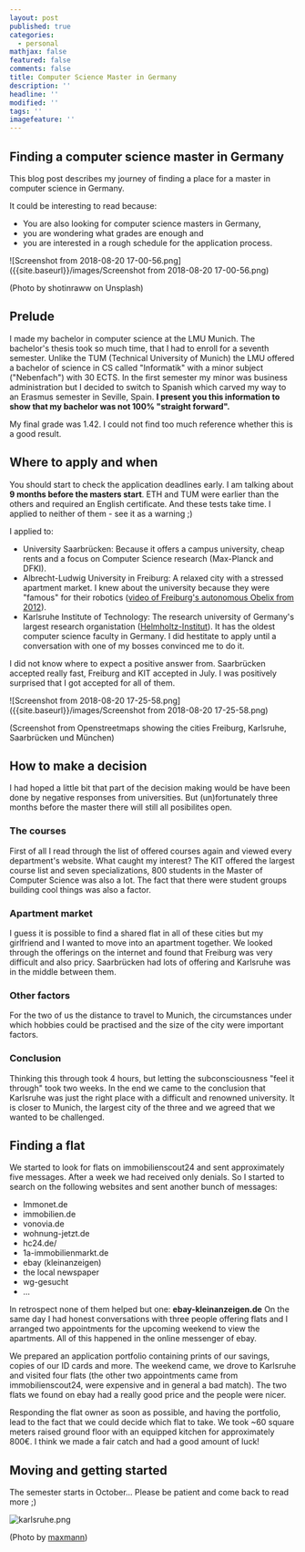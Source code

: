 ```yaml
---
layout: post
published: true
categories:
  - personal
mathjax: false
featured: false
comments: false
title: Computer Science Master in Germany
description: ''
headline: ''
modified: ''
tags: ''
imagefeature: ''
---
```

## Finding a computer science master in Germany

This blog post describes my journey of finding a place for a master in computer science in Germany.

It could be interesting to read because:

- You are also looking for computer science masters in Germany,
- you are wondering what grades are enough and
- you are interested in a rough schedule for the application process.

![Screenshot from 2018-08-20 17-00-56.png]({{site.baseurl}}/images/Screenshot from 2018-08-20 17-00-56.png)

(Photo by shotinraww on Unsplash)

## Prelude

I made my bachelor in computer science at the LMU Munich. The bachelor's thesis took so much time, that I had to enroll for a seventh semester. Unlike the TUM (Technical University of Munich) the LMU offered a bachelor of science in CS called "Informatik" with a minor subject ("Nebenfach") with 30 ECTS. In the first semester my minor was business administration but I decided to switch to Spanish which carved my way to an Erasmus semester in Seville, Spain. **I present you this information to show that my bachelor was not 100% "straight forward".**

My final grade was 1.42. I could not find too much reference whether this is a good result.  

## Where to apply and when

You should start to check the application deadlines early. I am talking about **9 months before the masters start**. ETH and TUM were earlier than the others and required an English certificate. And these tests take time. I applied to neither of them - see it as a warning ;)

I applied to:

- University Saarbrücken: Because it offers a campus university, cheap rents and a focus on Computer Science research (Max-Planck and DFKI).
- Albrecht-Ludwig University in Freiburg: A relaxed city with a stressed apartment market. I knew about the university because they were "famous" for their robotics ([video of Freiburg's autonomous Obelix from 2012](https://www.youtube.com/watch?v=nNBXABFJUqs)).
- Karlsruhe Institute of Technology: The research university of Germany's largest research organistation ([Helmholtz-Institut](https://www.helmholtz.de/en/)). It has the oldest computer science faculty in Germany. I did hestitate to apply until a conversation with one of my bosses convinced me to do it.

I did not know where to expect a positive answer from. Saarbrücken accepted really fast, Freiburg and KIT accepted in July. I was positively surprised that I got accepted for all of them.

![Screenshot from 2018-08-20 17-25-58.png]({{site.baseurl}}/images/Screenshot from 2018-08-20 17-25-58.png)

(Screenshot from Openstreetmaps showing the cities Freiburg, Karlsruhe, Saarbrücken und München)

## How to make a decision

I had hoped a little bit that part of the decision making would be have been done by negative responses from universities. But (un)fortunately three months before the master there will still all posibilites open.

### The courses

First of all I read through the list of offered courses again and viewed every department's website. What caught my interest? The KIT offered the largest course list and seven specializations, 800 students in the Master of Computer Science was also a lot. The fact that there were student groups building cool things was also a factor.

### Apartment market

I guess it is possible to find a shared flat in all of these cities but my girlfriend and I wanted to move into an apartment together. We looked through the offerings on the internet and found that Freiburg was very difficult and also pricy. Saarbrücken had lots of offering and Karlsruhe was in the middle between them.

### Other factors

For the two of us the distance to travel to Munich, the circumstances under which hobbies could be practised and the size of the city were important factors.

### Conclusion

Thinking this through took 4 hours, but letting the subconsciousness "feel it through" took two weeks. In the end we came to the conclusion that Karlsruhe was just the right place with a difficult and renowned university. It is closer to Munich, the largest city of the three and we agreed that we wanted to be challenged. 

## Finding a flat

We started to look for flats on immobilienscout24 and sent approximately five messages.
After a week we had received only denials. So I started to search on the following websites and sent another bunch of messages:

- Immonet.de
- immobilien.de
- vonovia.de
- wohnung-jetzt.de
- hc24.de/
- 1a-immobilienmarkt.de
- ebay (kleinanzeigen)
- the local newspaper
- wg-gesucht
- ...

In retrospect none of them helped but one: **ebay-kleinanzeigen.de**
On the same day I had honest conversations with three people offering flats and I arranged two appointments for the upcoming weekend to view the apartments. All of this happened in the online messenger of ebay.

We prepared an application portfolio containing prints of our savings, copies of our ID cards and more. The weekend came, we drove to Karlsruhe and visited four flats (the other two appointments came from immobilienscout24, were expensive and in general a bad match). The two flats we found on ebay had a really good price and the people were nicer.

Responding the flat owner as soon as possible, and having the portfolio, lead to the fact that we could decide which flat to take. We took ~60 square meters raised ground floor with an equipped kitchen for approximately 800€. I think we made a fair catch and had a good amount of luck! 

## Moving and getting started

The semester starts in October...  Please be patient and come back to read more ;)

![karlsruhe.png]({{site.baseurl}}/images/karlsruhe.png)


(Photo by [maxmann](https://pixabay.com/photo-2307326/))





